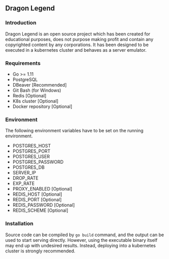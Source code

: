 ## Dragon Legend
### Introduction
Dragon Legend is an open source project which has been created for educational purposes, does not purpose making profit and contain any copyrighted content by any corporations. It has been designed to be executed in a kubernetes cluster and behaves as a server emulator.

### Requirements
* Go >= 1.11
* PostgreSQL
* DBeaver [Recommended]
* Git Bash (for Windows)
* Redis [Optional]
* K8s cluster [Optional]
* Docker repository [Optional]

### Environment
The following environment variables have to be set on the running environment.

* POSTGRES_HOST
* POSTGRES_PORT
* POSTGRES_USER
* POSTGRES_PASSWORD
* POSTGRES_DB
* SERVER_IP
* DROP_RATE
* EXP_RATE
* PROXY_ENABLED [Optional]
* REDIS_HOST [Optional]
* REDIS_PORT [Optional]
* REDIS_PASSWORD [Optional]
* REDIS_SCHEME [Optional]

### Installation
Source code can be compiled by `go build` command, and the output can be used to start serving directly. However, using the executable binary itself may end up with undesired results. Instead, deploying into a kubernetes cluster is strongly recommended.
